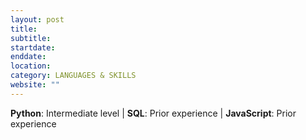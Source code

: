 ```yaml
---
layout: post
title: 
subtitle: 
startdate: 
enddate: 
location:
category: LANGUAGES & SKILLS
website: ""
---
```

**Python**: Intermediate level | **SQL**: Prior experience | **JavaScript**: Prior experience